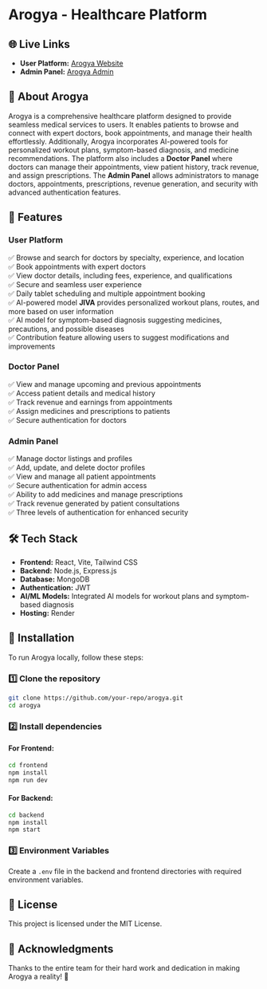 # Arogya - Healthcare Platform

## 🌐 Live Links
- **User Platform:** [Arogya Website](https://innov8tech-frontend-lh4p.onrender.com/)
- **Admin Panel:** [Arogya Admin](https://innov8tech-admin-fpsc.onrender.com/)

## 📌 About Arogya
Arogya is a comprehensive healthcare platform designed to provide seamless medical services to users. It enables patients to browse and connect with expert doctors, book appointments, and manage their health effortlessly. Additionally, Arogya incorporates AI-powered tools for personalized workout plans, symptom-based diagnosis, and medicine recommendations. The platform also includes a **Doctor Panel** where doctors can manage their appointments, view patient history, track revenue, and assign prescriptions. The **Admin Panel** allows administrators to manage doctors, appointments, prescriptions, revenue generation, and security with advanced authentication features.

## 🚀 Features
### User Platform
✅ Browse and search for doctors by specialty, experience, and location  
✅ Book appointments with expert doctors  
✅ View doctor details, including fees, experience, and qualifications  
✅ Secure and seamless user experience  
✅ Daily tablet scheduling and multiple appointment booking  
✅ AI-powered model **JIVA** provides personalized workout plans, routes, and more based on user information  
✅ AI model for symptom-based diagnosis suggesting medicines, precautions, and possible diseases  
✅ Contribution feature allowing users to suggest modifications and improvements  

### Doctor Panel
✅ View and manage upcoming and previous appointments  
✅ Access patient details and medical history  
✅ Track revenue and earnings from appointments  
✅ Assign medicines and prescriptions to patients  
✅ Secure authentication for doctors  

### Admin Panel
✅ Manage doctor listings and profiles  
✅ Add, update, and delete doctor profiles  
✅ View and manage all patient appointments  
✅ Secure authentication for admin access  
✅ Ability to add medicines and manage prescriptions  
✅ Track revenue generated by patient consultations  
✅ Three levels of authentication for enhanced security  

## 🛠️ Tech Stack
- **Frontend:** React, Vite, Tailwind CSS
- **Backend:** Node.js, Express.js
- **Database:** MongoDB
- **Authentication:** JWT
- **AI/ML Models:** Integrated AI models for workout plans and symptom-based diagnosis  
- **Hosting:** Render

## 🔧 Installation
To run Arogya locally, follow these steps:

### 1️⃣ Clone the repository
```bash
git clone https://github.com/your-repo/arogya.git
cd arogya
```

### 2️⃣ Install dependencies
#### For Frontend:
```bash
cd frontend
npm install
npm run dev
```

#### For Backend:
```bash
cd backend
npm install
npm start
```

### 3️⃣ Environment Variables
Create a `.env` file in the backend and frontend directories with required environment variables.

## 📜 License
This project is licensed under the MIT License.

## 🎉 Acknowledgments
Thanks to the entire team for their hard work and dedication in making Arogya a reality! 🚀
